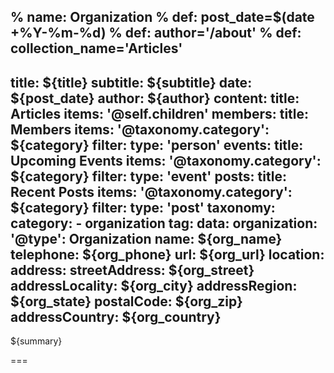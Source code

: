 % name: Organization
% def: post_date=$(date +%Y-%m-%d)
% def: author='/about'
% def: collection_name='Articles'
---
title: ${title}
subtitle: ${subtitle}
date: ${post_date}
author: ${author}
content:
    title: Articles
    items: '@self.children'
members:
    title: Members
    items: 
        '@taxonomy.category': ${category}
    filter:
        type: 'person'
events:
    title: Upcoming Events
    items: 
        '@taxonomy.category': ${category}
    filter:
        type: 'event'
posts:
    title: Recent Posts
    items: 
        '@taxonomy.category': ${category}
    filter:
        type: 'post'
taxonomy:
    category:
        - organization
    tag:
data:
    organization:
        '@type': Organization
        name: ${org_name}
        telephone: ${org_phone}
        url: ${org_url}
        location:
            address:
                streetAddress: ${org_street}
                addressLocality: ${org_city}
                addressRegion: ${org_state}
                postalCode: ${org_zip}
                addressCountry: ${org_country}
---

${summary}

===

